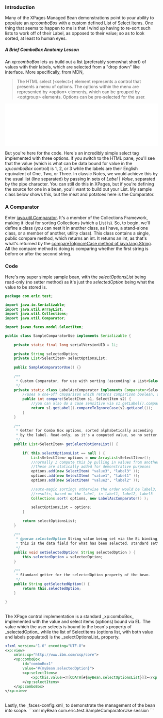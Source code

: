 ### Introduction
Many of the XPages Managed Bean demonstrations point to your ability to populate an _xp:comboBox_ with a custom defined <span data-toggle="tooltip" title="java.util.ArrayList">List</span> of <span data-toggle="tooltip" title="javax.faces.model.SelectItem">Select Items</span>. One thing that seems to happen to me is that I wind up having to re-sort such lists to work off of their Label, as opposed to their value; so as to look sorted, at least to human eyes.

##### A Brief ComboBox Anatomy Lesson
An _xp:comboBox_ lets us build out a list (preferably somewhat short) of values with their labels, which are selected from a "drop down" like interface. More specifically, from MDN,

<blockquote>
The HTML select (&lt;select&gt;) element represents a control that presents a menu of options. The options within the menu are represented by &lt;option&gt; elements, which can be grouped by &lt;optgroup&gt; elements. Options can be pre-selected for the user.
</blockquote>

<iframe width="100%" height="140" src="//jsfiddle.net/edm00se/acchh2kv/embedded/result,html/" allowfullscreen="allowfullscreen" frameborder="0"></iframe>

But you're here for the code. Here's an incredibly simple select tag implemented with three options. If you switch to the HTML pane, you'll see that the value (which is what can be data bound for value in the _xp:comboBox_ control) is 1, 2, or 3 while the labels are their English equivalent of One, Two, or Three. In classic Notes, we would achieve this by the usual list (line separated) by passing in sets of _Label &#124; Value_, separated by the pipe character. You can still do this in XPages, but if you're defining the source for one in a bean, you'll want to build out your List<SelectItem>. My sample class below shows this, but the meat and potatoes here is the Comparator.

### A Comparator
Enter [java.util.Comparator](//docs.oracle.com/javase/7/docs/api/java/util/Comparator.html). It's a member of the Collections Framework, making it ideal for sorting Collections (which a List is). So, to begin, we'll define a class (you can nest it in another class, as I have, a stand-alone class, or a member of another, utility class). This class contains a single, public compare method, which returns an int. It returns an int, as that's what's returned by the [compareToIgnoreCase method of java.lang.String](//docs.oracle.com/javase/7/docs/api/java/lang/String.html#compareToIgnoreCase(java.lang.String)). All the compare method is doing is comparing whether the first string is before or after the second string.

### Code
Here's my super simple sample bean, with the _selectOptionsList_ being read-only (no setter method) as it's just the _selectedOption_ being what the value to be stored is.

```java
package com.eric.test;

import java.io.Serializable;
import java.util.ArrayList;
import java.util.Collections;
import java.util.Comparator;

import javax.faces.model.SelectItem;

public class SampleComparatorUse implements Serializable {
	
	private static final long serialVersionUID = 1L;
	
	private String selectedOption;
	private List<SelectItem> selectOptionsList;
	
	public SampleComparatorUse() {}
	
	/**
	 * Custom Comparator, for use with sorting (ascending) a List<SelectItem>.
	 */
	private static class LabelAscComparator implements Comparator<SelectItem> {
		//uses a one-off cmoparison which returns comparison boolean, as int
		public int compare(SelectItem s1, SelectItem s2) {
		    //you can also do a case sensitive via s1.getLabel().compareTo(s2.getLabel())
			return s1.getLabel().compareToIgnoreCase(s2.getLabel());
		}
	}
	
	/**
	 * Getter for Combo Box options, sorted alphabetically ascending
	 * by the label. Read-only, as it's a computed value, so no setter.
	 */
	public List<SelectItem> getSelectOptionsList() {
		
		if( this.selectOptionsList == null ) {
			List<SelectItem> options = new ArrayList<SelectItem>();
			//normally I compute this by pulling in values from another source, iterated
			//these are statically added for demonstrative purposes
			options.add(new SelectItem( "value3", "label3" ));
			options.add(new SelectItem( "value1", "label1" ));
			options.add(new SelectItem( "value2", "label2" ));
			
			//auto-magic sorting! otherwise the order would be label3, label1, label2
			//results, based on the label, in label1, label2, label3
			Collections.sort( options, new LabelAscComparator() );
			
			selectOptionsList = options;
		}
		
		return selectOptionsList;
	}
	
	/**
	 * @param selectedOption String value being set via the EL binding;
	 * this is the data field for what has been selected, standard setter.
	 */
	public void setSelectedOption( String selectedOption ) {
		this.selectedOption = selectedOption;
	}
	
	/**
	 * Standard getter for the selectedOption property of the bean.
	 */
	public String getSelectedOption() {
		return this.selectedOption;
	}

}
```
<br />
The XPage control implementation is a standard _xp:comboBox_ implemented with the value and select items (options) bound via EL. The value which the user selects is bound to the bean's property of _selectedOption_ while the list of SelectItems (options list, with both value and labels populated) is the _selectOptionsList_ property.

```xml
<?xml version="1.0" encoding="UTF-8">
<xp:view>
	xmlns:xp="http://www.ibm.com/xsp/core">
	<xp:comboBox
		id="comboBox1"
		value="#{myBean.selectedOption}">
		<xp:selectItems>
			<xp:this.value><![CDATA[#{myBean.selectOptionsList}]]></xp:this.value>
		</xp:selectItems>
	</xp:comboBox>
</xp:view>
```
<br />
Lastly, the _faces-config.xml_ to demonstrate the management of the bean into scope.
```xml
<?xml version="1.0" encoding="UTF-8"?>
<faces-config>
  <managed-bean>
    <managed-bean-name>myBean</managed-bean-name>
    <managed-bean-class>com.eric.test.SampleComparatorUse</managed-bean-class>
    <managed-bean-scope>session</managed-bean-scope>
  </managed-bean>
  <!--AUTOGEN-START-BUILDER: Automatically generated by IBM Domino Designer. Do not modify.-->
  <!--AUTOGEN-END-BUILDER: End of automatically generated section-->
</faces-config>
```